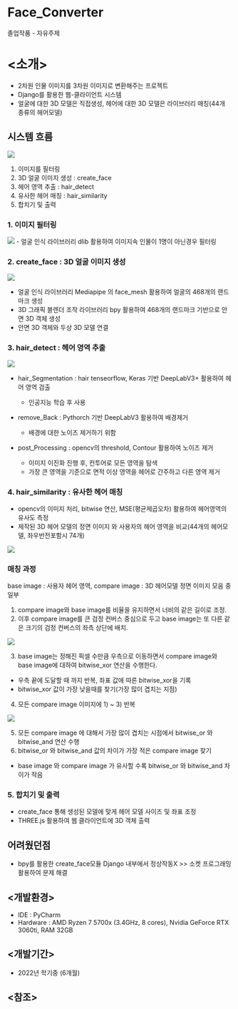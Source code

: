# Face_Converter
졸업작품 - 자유주제

# <소개>
  - 2차원 인물 이미지를 3차원 이미지로 변환해주는 프로젝트
  - Django를 활용한 웹-클라이언트 시스템
  - 얼굴에 대한 3D 모델은 직접생성, 헤어에 대한 3D 모델은 라이브러리 매칭(44개 종류의 헤어모델)

 ## 시스템 흐름
  <img src="./readme_images/flow_diagram.png">
  
  1) 이미지를 필터링
  2) 3D 얼굴 이미지 생성 : create_face
  3) 헤어 영역 추출 : hair_detect
  4) 유사한 헤어 매칭 : hair_similarity
  5) 합치기 및 출력
  
  ### 1. 이미지 필터링
  
  <img src="./readme_images/dlib.png">
  - 얼굴 인식 라이브러리 dlib 활용하여 이미지속 인물이 1명이 아닌경우 필터링

  ### 2. create_face : 3D 얼굴 이미지 생성
  
  <img src="./readme_images/ch1.gif">
  
  - 얼굴 인식 라이브러리 Mediapipe 의 face_mesh 활용하여 얼굴의 468개의 랜드마크 생성
  - 3D 그래픽 블렌더 조작 라이브러리 bpy 활용하여 468개의 랜드마크 기반으로 안면 3D 객체 생성
  - 안면 3D 객체와 두상 3D 모델 연결

  ### 3. hair_detect : 헤어 영역 추출
  
  <img src="./readme_images/ch2.png">
  
  
  - hair_Segmentation : hair tenseorflow, Keras 기반 DeepLabV3+ 활용하여 헤어 영역 검출

    - 인공지능 학습 후 사용
    
  - remove_Back : Pythorch 기반 DeepLabV3 활용하여 배경제거
  
    - 배경에 대한 노이즈 제거하기 위함
    
  - post_Processing : opencv의 threshold, Contour 활용하여 노이즈 제거
  
    - 이미지 이진화 진행 후, 컨투어로 모든 영역을 탐색
    - 가장 큰 영역을 기준으로 면적 이상 영역을 헤어로 간주하고 다른 영역 제거 


  ### 4. hair_similarity : 유사한 헤어 매칭
  
  - opencv의 이미지 처리, bitwise 연산, MSE(평균제곱오차) 활용하여 헤어영역의 유사도 측정
  - 제작된 3D 헤어 모델의 정면 이미지 와 사용자의 헤어 영역을 비교(44개의 헤어모델, 좌우반전포함시 74개)
  
  <img src="./readme_images/hair_models.png">
 
 
  ### 매칭 과정
   base image : 사용자 헤어 영역, compare image : 3D 헤어모델 정면 이미지 모음 중 일부 
   
   1) compare image와 base image를 비율을 유지하면서 너비의 같은 길이로 조정.
   2) 이후 compare image를 큰 검정 컨버스 중심으로 두고 base image는 또 다른 같은 크기의 검정 컨버스의 좌측 상단에 배치.
   
   <img src="./readme_images/ch3-1.gif">
   
   3) base image는 정해진 픽셀 수만큼 우측으로 이동하면서 compare image와 base image에 대하여 bitwise_xor 연산을 수행한다.
    
   - 우측 끝에 도달할 때 까지 반복, 좌표 값에 따른 bitwise_xor을 기록
   - bitwise_xor 값이 가장 낮을때를 찾기(가장 많이 겹치는 지점)
   
   4) 모든 compare image 이미지에 1) ~ 3) 반복

   <img src="./readme_images/ch3-2.png">
   
   5) 모든 compare image 에 대해서 가장 많이 겹치는 시점에서 bitwise_or 와 bitwise_and 연산 수행
   6) bitwise_or 와 bitwise_and 값의 차이가 가장 적은 compare image 찾기
   
   - base image 와 compare image 가 유사할 수록 bitwise_or 와 bitwise_and 차이가 작음
   

  ### 5. 합치기 및 출력

  - create_face 통해 생성된 모델에 맞게 헤어 모델 사이즈 및 좌표 조정
  - THREE.js 활용하여 웹 클라이언트에 3D 객체 출력
  
  
  ## 어려웠던점
   - bpy를 활용한 create_face모듈 Django 내부에서 정상작동X >> 소켓 프로그래밍 활용하여 문제 해결
  
## <개발환경>
- IDE : PyCharm
- Hardware : AMD Ryzen 7 5700x (3.4GHz, 8 cores), Nvidia GeForce RTX 3060ti, RAM 32GB

## <개발기간>
- 2022년 학기중 (6개월)

## <참조>
